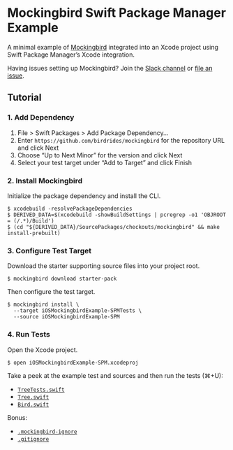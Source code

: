 # Mockingbird Swift Package Manager Example

A minimal example of [Mockingbird](https://github.com/birdrides/mockingbird) integrated into an Xcode project using Swift Package Manager’s Xcode integration.

Having issues setting up Mockingbird? Join the [Slack channel](https://slofile.com/slack/birdopensource) or [file an issue](https://github.com/birdrides/mockingbird/issues/new/choose).

## Tutorial

### 1. Add Dependency

1. File > Swift Packages > Add Package Dependency…
2. Enter `https://github.com/birdrides/mockingbird` for the repository URL and click Next
3. Choose “Up to Next Minor” for the version and click Next
4. Select your test target under “Add to Target” and click Finish

### 2. Install Mockingbird

Initialize the package dependency and install the CLI.

```console
$ xcodebuild -resolvePackageDependencies
$ DERIVED_DATA=$(xcodebuild -showBuildSettings | pcregrep -o1 'OBJROOT = (/.*)/Build')
$ (cd "${DERIVED_DATA}/SourcePackages/checkouts/mockingbird" && make install-prebuilt)
```

### 3. Configure Test Target

Download the starter supporting source files into your project root.

```console
$ mockingbird download starter-pack
```

Then configure the test target.

```console
$ mockingbird install \
  --target iOSMockingbirdExample-SPMTests \
  --source iOSMockingbirdExample-SPM
```

### 4. Run Tests

Open the Xcode project.

```console
$ open iOSMockingbirdExample-SPM.xcodeproj
```

Take a peek at the example test and sources and then run the tests (⌘+U):

- [`TreeTests.swift`](iOSMockingbirdExample-SPM/TreeTests.swift)
- [`Tree.swift`](iOSMockingbirdExample-SPM/Tree.swift)
- [`Bird.swift`](iOSMockingbirdExample-SPM/Bird.swift)

Bonus: 
- [`.mockingbird-ignore`](iOSMockingbirdExample-SPM/.mockingbird-ignore)
- [`.gitignore`](.gitignore)
